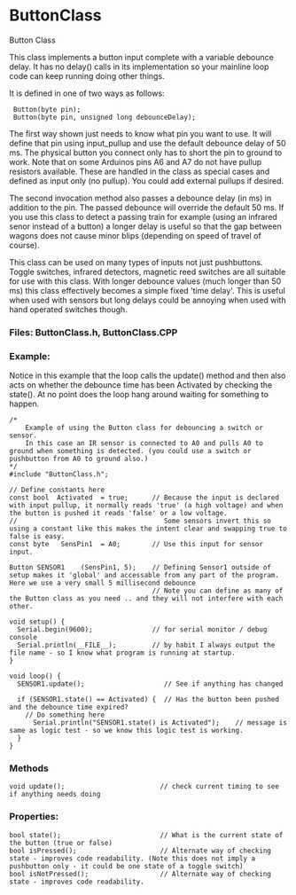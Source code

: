 # ButtonClass
Button Class

This class implements a button input complete with a variable debounce delay.
It has no delay() calls in its implementation so your mainline loop code can keep running doing other things.
  
It is defined in one of two ways as follows:
  
     Button(byte pin);
     Button(byte pin, unsigned long debounceDelay);
      
The first way shown just needs to know what pin you want to use. It will define that pin using input_pullup and use the default
debounce delay of 50 ms. The physical button you connect only has to short the pin to ground to work.
Note that on some Arduinos pins A6 and A7 do not have pullup resistors available.
These are handled in the class as special cases and defined as input only (no pullup). You could add external pullups if desired.

The second invocation method also passes a debounce delay (in ms) in addition to the pin. The passed debounce will override the default 50 ms. 
If you use this class to detect a passing train for example (using an infrared senor instead of a button) a longer delay
is useful so that the gap between wagons does not cause minor blips (depending on speed of travel of course).  

This class can be used on many types of inputs not just pushbuttons. 
Toggle switches, infrared detectors, magnetic reed switches are all suitable for use with this class.
With longer debounce values (much longer than 50 ms) this class effectively becomes a simple fixed 'time delay'.
This is useful when used with sensors but long delays could be annoying when used with hand operated switches though.
  
### Files: ButtonClass.h, ButtonClass.CPP

### Example:
Notice in this example that the loop calls the update() method and then also acts on whether the debounce time has been Activated by checking the state().
At no point does the loop hang around waiting for something to happen. 


    /*
        Example of using the Button class for debouncing a switch or sensor.
        In this case an IR sensor is connected to A0 and pulls A0 to ground when something is detected. (you could use a switch or pushbutton from A0 to ground also.)
    */
    #include "ButtonClass.h";

    // Define constants here
    const bool  Activated  = true;      // Because the input is declared with input pullup, it normally reads 'true' (a high voltage) and when the button is pushed it reads 'false' or a low voltage. 
    //                                     Some sensors invert this so using a constant like this makes the intent clear and swapping true to false is easy.
    const byte   SensPin1  = A0;        // Use this input for sensor input.

    Button SENSOR1    (SensPin1, 5);    // Defining Sensor1 outside of setup makes it 'global' and accessable from any part of the program. Here we use a very small 5 millisecond debounce
                                        // Note you can define as many of the Button class as you need .. and they will not interfere with each other.

    void setup() {
      Serial.begin(9600);               // for serial monitor / debug console
      Serial.println(__FILE__);         // by habit I always output the file name - so I know what program is running at startup.
    }

    void loop() {
      SENSOR1.update();                    // See if anything has changed

      if (SENSOR1.state() == Activated) {  // Has the button been pushed and the debounce time expired?
        // Do something here
          Serial.println("SENSOR1.state() is Activated");    // message is same as logic test - so we know this logic test is working.
      }
    }


### Methods
    void update();                        // check current timing to see if anything needs doing

### Properties:
    bool state();                         // What is the current state of the button (true or false)
    bool isPressed();                     // Alternate way of checking state - improves code readability. (Note this does not imply a pushbutton only - it could be one state of a toggle switch)
    bool isNotPressed();                  // Alternate way of checking state - improves code readability. 
